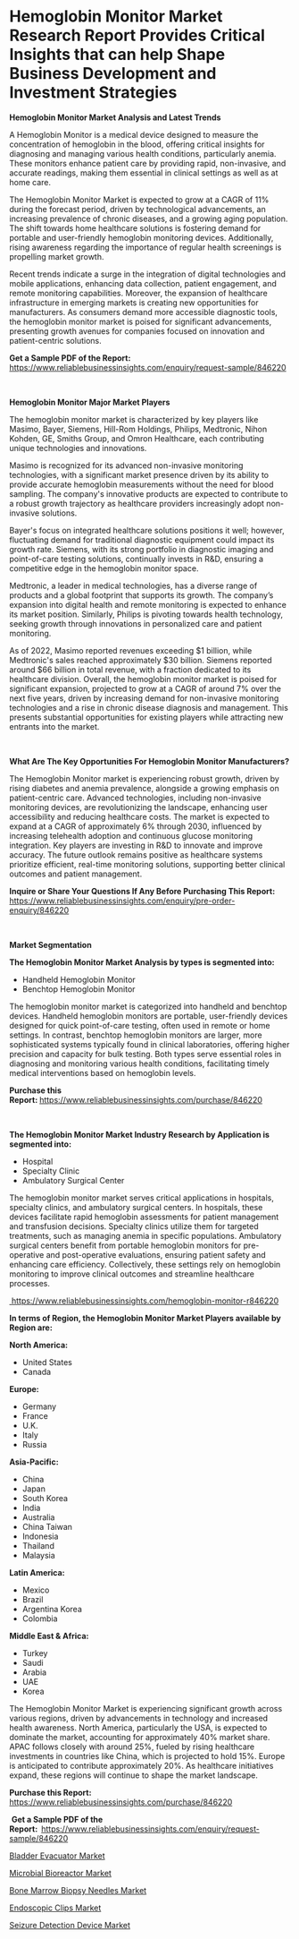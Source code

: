 <p><h1>Hemoglobin Monitor Market Research Report Provides Critical Insights that can help Shape Business Development and Investment Strategies</h1></p><p><strong>Hemoglobin Monitor Market Analysis and Latest Trends</strong></p>
<p><p>A Hemoglobin Monitor is a medical device designed to measure the concentration of hemoglobin in the blood, offering critical insights for diagnosing and managing various health conditions, particularly anemia. These monitors enhance patient care by providing rapid, non-invasive, and accurate readings, making them essential in clinical settings as well as at home care.</p><p>The Hemoglobin Monitor Market is expected to grow at a CAGR of 11% during the forecast period, driven by technological advancements, an increasing prevalence of chronic diseases, and a growing aging population. The shift towards home healthcare solutions is fostering demand for portable and user-friendly hemoglobin monitoring devices. Additionally, rising awareness regarding the importance of regular health screenings is propelling market growth.</p><p>Recent trends indicate a surge in the integration of digital technologies and mobile applications, enhancing data collection, patient engagement, and remote monitoring capabilities. Moreover, the expansion of healthcare infrastructure in emerging markets is creating new opportunities for manufacturers. As consumers demand more accessible diagnostic tools, the hemoglobin monitor market is poised for significant advancements, presenting growth avenues for companies focused on innovation and patient-centric solutions.</p></p>
<p><strong>Get a Sample PDF of the Report:&nbsp;</strong> <a href="https://www.reliablebusinessinsights.com/enquiry/request-sample/846220?utm_campaign=100&utm_medium=2&utm_source=Github&utm_content=ia&utm_term=04032025&utm_id=hemoglobin-monitor">https://www.reliablebusinessinsights.com/enquiry/request-sample/846220</a></p>
<p>&nbsp;</p>
<p><strong>Hemoglobin Monitor Major Market Players</strong></p>
<p><p>The hemoglobin monitor market is characterized by key players like Masimo, Bayer, Siemens, Hill-Rom Holdings, Philips, Medtronic, Nihon Kohden, GE, Smiths Group, and Omron Healthcare, each contributing unique technologies and innovations. </p><p>Masimo is recognized for its advanced non-invasive monitoring technologies, with a significant market presence driven by its ability to provide accurate hemoglobin measurements without the need for blood sampling. The company's innovative products are expected to contribute to a robust growth trajectory as healthcare providers increasingly adopt non-invasive solutions.</p><p>Bayer's focus on integrated healthcare solutions positions it well; however, fluctuating demand for traditional diagnostic equipment could impact its growth rate. Siemens, with its strong portfolio in diagnostic imaging and point-of-care testing solutions, continually invests in R&D, ensuring a competitive edge in the hemoglobin monitor space.</p><p>Medtronic, a leader in medical technologies, has a diverse range of products and a global footprint that supports its growth. The company’s expansion into digital health and remote monitoring is expected to enhance its market position. Similarly, Philips is pivoting towards health technology, seeking growth through innovations in personalized care and patient monitoring.</p><p>As of 2022, Masimo reported revenues exceeding $1 billion, while Medtronic's sales reached approximately $30 billion. Siemens reported around $66 billion in total revenue, with a fraction dedicated to its healthcare division. Overall, the hemoglobin monitor market is poised for significant expansion, projected to grow at a CAGR of around 7% over the next five years, driven by increasing demand for non-invasive monitoring technologies and a rise in chronic disease diagnosis and management. This presents substantial opportunities for existing players while attracting new entrants into the market.</p></p>
<p>&nbsp;</p>
<p><strong>What Are The Key Opportunities For Hemoglobin Monitor Manufacturers?</strong></p>
<p><p>The Hemoglobin Monitor market is experiencing robust growth, driven by rising diabetes and anemia prevalence, alongside a growing emphasis on patient-centric care. Advanced technologies, including non-invasive monitoring devices, are revolutionizing the landscape, enhancing user accessibility and reducing healthcare costs. The market is expected to expand at a CAGR of approximately 6% through 2030, influenced by increasing telehealth adoption and continuous glucose monitoring integration. Key players are investing in R&D to innovate and improve accuracy. The future outlook remains positive as healthcare systems prioritize efficient, real-time monitoring solutions, supporting better clinical outcomes and patient management.</p></p>
<p><strong>Inquire or Share Your Questions If Any Before Purchasing This Report:</strong> <a href="https://www.reliablebusinessinsights.com/enquiry/pre-order-enquiry/846220?utm_campaign=100&utm_medium=2&utm_source=Github&utm_content=ia&utm_term=04032025&utm_id=hemoglobin-monitor">https://www.reliablebusinessinsights.com/enquiry/pre-order-enquiry/846220</a></p>
<p>&nbsp;</p>
<p><strong>Market Segmentation</strong></p>
<p><strong>The Hemoglobin Monitor Market Analysis by types is segmented into:</strong></p>
<p><ul><li>Handheld Hemoglobin Monitor</li><li>Benchtop Hemoglobin Monitor</li></ul></p>
<p><p>The hemoglobin monitor market is categorized into handheld and benchtop devices. Handheld hemoglobin monitors are portable, user-friendly devices designed for quick point-of-care testing, often used in remote or home settings. In contrast, benchtop hemoglobin monitors are larger, more sophisticated systems typically found in clinical laboratories, offering higher precision and capacity for bulk testing. Both types serve essential roles in diagnosing and monitoring various health conditions, facilitating timely medical interventions based on hemoglobin levels.</p></p>
<p><strong>Purchase this Report:&nbsp;</strong><a href="https://www.reliablebusinessinsights.com/purchase/846220?utm_campaign=100&utm_medium=2&utm_source=Github&utm_content=ia&utm_term=04032025&utm_id=hemoglobin-monitor">https://www.reliablebusinessinsights.com/purchase/846220</a></p>
<p>&nbsp;</p>
<p><strong>The Hemoglobin Monitor Market Industry Research by Application is segmented into:</strong></p>
<p><ul><li>Hospital</li><li>Specialty Clinic</li><li>Ambulatory Surgical Center</li></ul></p>
<p><p>The hemoglobin monitor market serves critical applications in hospitals, specialty clinics, and ambulatory surgical centers. In hospitals, these devices facilitate rapid hemoglobin assessments for patient management and transfusion decisions. Specialty clinics utilize them for targeted treatments, such as managing anemia in specific populations. Ambulatory surgical centers benefit from portable hemoglobin monitors for pre-operative and post-operative evaluations, ensuring patient safety and enhancing care efficiency. Collectively, these settings rely on hemoglobin monitoring to improve clinical outcomes and streamline healthcare processes.</p></p>
<p><a href="https://www.reliablebusinessinsights.com/hemoglobin-monitor-r846220?utm_campaign=100&utm_medium=2&utm_source=Github&utm_content=ia&utm_term=04032025&utm_id=hemoglobin-monitor">&nbsp;https://www.reliablebusinessinsights.com/hemoglobin-monitor-r846220</a></p>
<p><strong>In terms of Region, the Hemoglobin Monitor Market Players available by Region are:</strong></p>
<p>
    <p> <strong> North America: </strong>
        <ul>
            <li>United States</li>
            <li>Canada</li>
        </ul>
        </p> 
    <p> <strong> Europe: </strong>
        <ul>
            <li>Germany</li>
            <li>France</li>
            <li>U.K.</li>
            <li>Italy</li>
            <li>Russia</li>
        </ul>
        </p> 
    <p> <strong> Asia-Pacific: </strong>
        <ul>
            <li>China</li>
            <li>Japan</li>
            <li>South Korea</li>
            <li>India</li>
            <li>Australia</li>
            <li>China Taiwan</li>
            <li>Indonesia</li>
            <li>Thailand</li>
            <li>Malaysia</li>
        </ul>
        </p> 
    <p> <strong> Latin America: </strong>
        <ul>
            <li>Mexico</li>
            <li>Brazil</li>
            <li>Argentina Korea</li>
            <li>Colombia</li>
        </ul>
        </p> 
    <p> <strong> Middle East & Africa: </strong>
        <ul>
            <li>Turkey</li>
            <li>Saudi</li>
            <li>Arabia</li>
            <li>UAE</li>
            <li>Korea</li>
        </ul>
    </p>
    </p>
<p><p>The Hemoglobin Monitor Market is experiencing significant growth across various regions, driven by advancements in technology and increased health awareness. North America, particularly the USA, is expected to dominate the market, accounting for approximately 40% market share. APAC follows closely with around 25%, fueled by rising healthcare investments in countries like China, which is projected to hold 15%. Europe is anticipated to contribute approximately 20%. As healthcare initiatives expand, these regions will continue to shape the market landscape.</p></p>
<p><strong>Purchase this Report: </strong><a href="https://www.reliablebusinessinsights.com/purchase/846220?utm_campaign=100&utm_medium=2&utm_source=Github&utm_content=ia&utm_term=04032025&utm_id=hemoglobin-monitor">https://www.reliablebusinessinsights.com/purchase/846220</a></p>
<p>&nbsp;<strong>Get a Sample PDF of the Report:&nbsp;&nbsp;</strong><a href="https://www.reliablebusinessinsights.com/enquiry/request-sample/846220?utm_campaign=100&utm_medium=2&utm_source=Github&utm_content=ia&utm_term=04032025&utm_id=hemoglobin-monitor">https://www.reliablebusinessinsights.com/enquiry/request-sample/846220</a></p>
<p><strong></strong></p>
<p><p><a href="https://github.com/baatetoshda/Market-Research-Report-List-1/blob/main/bladder-evacuator-market.md?utm_campaign=100&utm_medium=2&utm_source=Github&utm_content=ia&utm_term=04032025&utm_id=hemoglobin-monitor">Bladder Evacuator Market</a></p><p><a href="https://github.com/siwerhommer97/Market-Research-Report-List-1/blob/main/microbial-bioreactor-market.md?utm_campaign=100&utm_medium=2&utm_source=Github&utm_content=ia&utm_term=04032025&utm_id=hemoglobin-monitor">Microbial Bioreactor Market</a></p><p><a href="https://github.com/sutrejaron/Market-Research-Report-List-1/blob/main/bone-marrow-biopsy-needles-market.md?utm_campaign=100&utm_medium=2&utm_source=Github&utm_content=ia&utm_term=04032025&utm_id=hemoglobin-monitor">Bone Marrow Biopsy Needles Market</a></p><p><a href="https://github.com/beyeagamizjp/Market-Research-Report-List-1/blob/main/endoscopic-clips-market.md?utm_campaign=100&utm_medium=2&utm_source=Github&utm_content=ia&utm_term=04032025&utm_id=hemoglobin-monitor">Endoscopic Clips Market</a></p><p><a href="https://github.com/naingbiner7i/Market-Research-Report-List-1/blob/main/seizure-detection-device-market.md?utm_campaign=100&utm_medium=2&utm_source=Github&utm_content=ia&utm_term=04032025&utm_id=hemoglobin-monitor">Seizure Detection Device Market</a></p></p>